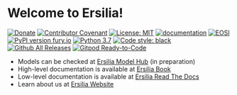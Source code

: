 # Welcome to Ersilia!

[![Donate](https://img.shields.io/badge/Donate-PayPal-green.svg)](https://www.paypal.com/uk/fundraiser/charity/4145012) [![Contributor Covenant](https://img.shields.io/badge/Contributor%20Covenant-v2.0%20adopted-ff69b4.svg)](code_of_conduct.md) [![License: MIT](https://img.shields.io/badge/License-MIT-yellow.svg)](https://opensource.org/licenses/MIT) [![documentation](https://img.shields.io/badge/-Documentation-purple?logo=read-the-docs&logoColor=white)](https://ersilia-hub.netlify.app/docs/) [![EOSI](https://circleci.com/gh/ersilia-os/ersilia.svg?style=svg)](https://circleci.com/gh/ersilia-os/ersilia) [![PyPI version fury.io](https://badge.fury.io/py/ersilia.svg)](https://pypi.python.org/pypi/ersilia/) [![Python 3.7](https://img.shields.io/badge/python-3.7-blue.svg)](https://www.python.org/downloads/release/python-370/) [![Code style: black](https://img.shields.io/badge/code%20style-black-000000.svg?logo=Python&logoColor=white)](https://github.com/psf/black) [![Github All Releases](https://img.shields.io/github/downloads/ersilia-os/ersilia/total.svg)](./) [![Gitpod Ready-to-Code](https://img.shields.io/badge/Gitpod-ready--to--code-blue?logo=gitpod)](https://gitpod.io/#https://github.com/ersilia-os/ersilia)

* Models can be checked at [Ersilia Model Hub](https://airtable.com/shr9sYjL70nnHOUrP/tblZGe2a2XeBxrEHP) \(in preparation\)
* High-level documentation is available at [Ersilia Book](https://ersilia.gitbook.io/ersilia-book/)
* Low-level documentation is available at [Ersilia Read The Docs](https://ersilia-os.github.io/ersilia/)
* Learn about us at [Ersilia Website](https://ersilia.softr.app)
